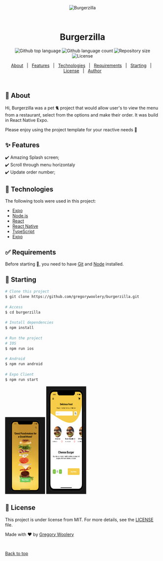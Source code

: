 <div align="center" id="top"> 
  <img src="./.github/app.gif" alt="Burgerzilla" />

&#xa0;

  <!-- <a href="https://burgerzilla.netlify.app">Demo</a> -->
</div>

<h1 align="center">Burgerzilla</h1>

<p align="center">
  <img alt="Github top language" src="https://img.shields.io/github/languages/top/gregorywoolery/burgerzilla?color=56BEB8">

  <img alt="Github language count" src="https://img.shields.io/github/languages/count/gregorywoolery/burgerzilla?color=56BEB8">

  <img alt="Repository size" src="https://img.shields.io/github/repo-size/gregorywoolery/burgerzilla?color=56BEB8">

  <img alt="License" src="https://img.shields.io/github/license/gregorywoolery/burgerzilla?color=56BEB8">
</p>

<!-- Status -->

<!-- <h4 align="center">
	🚧  Burgerzilla 🚀 Under construction...  🚧
</h4>

<hr> -->

<p align="center">
  <a href="#dart-about">About</a> &#xa0; | &#xa0; 
  <a href="#sparkles-features">Features</a> &#xa0; | &#xa0;
  <a href="#rocket-technologies">Technologies</a> &#xa0; | &#xa0;
  <a href="#white_check_mark-requirements">Requirements</a> &#xa0; | &#xa0;
  <a href="#checkered_flag-starting">Starting</a> &#xa0; | &#xa0;
  <a href="#memo-license">License</a> &#xa0; | &#xa0;
  <a href="https://github.com/gregorywoolery" target="_blank">Author</a>
</p>

<br>

## :dart: About

Hi, Burgerzilla was a pet 🐈 project that would allow user's to view the menu from a restaurant, select from the options and make their order. It was build in React Native Expo.

Please enjoy using the project template for your reactive needs 🥳

## :sparkles: Features

:heavy_check_mark: Amazing Splash screen;\
:heavy_check_mark: Scroll through menu horizontaly\
:heavy_check_mark: Update order number;

## :rocket: Technologies

The following tools were used in this project:

- [Expo](https://expo.io/)
- [Node.js](https://nodejs.org/en/)
- [React](https://pt-br.reactjs.org/)
- [React Native](https://reactnative.dev/)
- [TypeScript](https://www.typescriptlang.org/)
- [Expo](https://docs.expo.dev/)

## :white_check_mark: Requirements

Before starting :checkered_flag:, you need to have [Git](https://git-scm.com) and [Node](https://nodejs.org/en/) installed.

## :checkered_flag: Starting

```bash
# Clone this project
$ git clone https://github.com/gregorywoolery/burgerzilla.git

# Access
$ cd burgerzilla

# Install dependencies
$ npm install

# Run the project
# IOS
$ npm run ios

# Android
$ npm run android

# Expo Client
$ npm run start

```

<img src="./images/1.png" width="130" height="250"/>

<img src="./images/2.png" width="130" height="350"/>

## :memo: License

This project is under license from MIT. For more details, see the [LICENSE](LICENSE.md) file.

Made with :heart: by <a href="https://github.com/gregorywoolery" target="_blank">Gregory Woolery</a>

&#xa0;

<a href="#top">Back to top</a>

